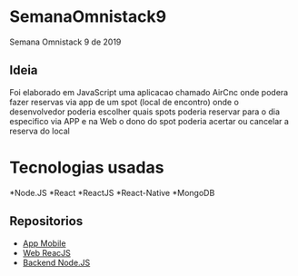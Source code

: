 # SemanaOmnistack9
Semana Omnistack 9 de 2019

## Ideia
 Foi elaborado em JavaScript uma aplicacao chamado AirCnc onde podera fazer reservas via app de um spot (local de encontro) onde o desenvolvedor poderia escolher quais spots poderia reservar para o dia especifico via APP e na Web o dono do spot poderia acertar ou cancelar a reserva do local 
 
 # Tecnologias usadas
  *Node.JS
  *React
  *ReactJS
  *React-Native
  *MongoDB
  
  ## Repositorios
 * [App Mobile](https://github.com/RafaelMScience/mobile_omnistack9.0)
 * [Web ReacJS](https://github.com/RafaelMScience/frontend_omnistack9.0)
 * [Backend Node.JS](https://github.com/RafaelMScience/backend_omnistack9.0)
